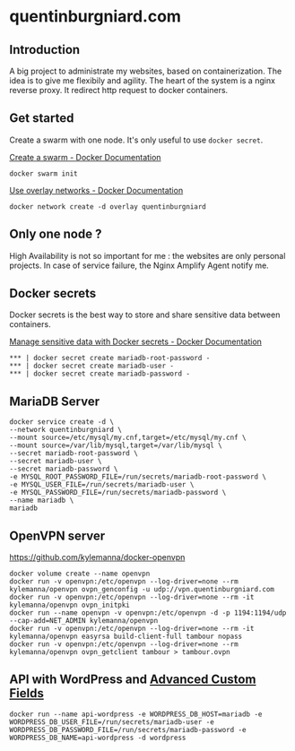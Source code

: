 # quentinburgniard.com

## Introduction
A big project to administrate my websites, based on containerization. The idea is to give me flexibily and agility. The heart of the system is a nginx reverse proxy. It redirect http request to docker containers.

## Get started
Create a swarm with one node. It's only useful to use `docker secret`.

[Create a swarm - Docker Documentation](https://docs.docker.com/engine/swarm/swarm-tutorial/create-swarm/)

```
docker swarm init
```

[Use overlay networks - Docker Documentation](https://docs.docker.com/network/overlay/)

```
docker network create -d overlay quentinburgniard
```

## Only one node ?
High Availability is not so important for me : the websites are only personal projects. In case of service failure, the Nginx Amplify Agent notify me.

## Docker secrets
Docker secrets is the best way to store and share sensitive data between containers.

[Manage sensitive data with Docker secrets  - Docker Documentation](https://docs.docker.com/engine/swarm/secrets/)

```
*** | docker secret create mariadb-root-password -
*** | docker secret create mariadb-user -
*** | docker secret create mariadb-password -
```

## MariaDB Server

```
docker service create -d \
--network quentinburgniard \
--mount source=/etc/mysql/my.cnf,target=/etc/mysql/my.cnf \
--mount source=/var/lib/mysql,target=/var/lib/mysql \
--secret mariadb-root-password \
--secret mariadb-user \
--secret mariadb-password \
-e MYSQL_ROOT_PASSWORD_FILE=/run/secrets/mariadb-root-password \
-e MYSQL_USER_FILE=/run/secrets/mariadb-user \
-e MYSQL_PASSWORD_FILE=/run/secrets/mariadb-password \
--name mariadb \
mariadb
```

## OpenVPN server
https://github.com/kylemanna/docker-openvpn

```
docker volume create --name openvpn
docker run -v openvpn:/etc/openvpn --log-driver=none --rm kylemanna/openvpn ovpn_genconfig -u udp://vpn.quentinburgniard.com
docker run -v openvpn:/etc/openvpn --log-driver=none --rm -it kylemanna/openvpn ovpn_initpki
docker run --name openvpn -v openvpn:/etc/openvpn -d -p 1194:1194/udp --cap-add=NET_ADMIN kylemanna/openvpn
docker run -v openvpn:/etc/openvpn --log-driver=none --rm -it kylemanna/openvpn easyrsa build-client-full tambour nopass
docker run -v openvpn:/etc/openvpn --log-driver=none --rm kylemanna/openvpn ovpn_getclient tambour > tambour.ovpn
```

## API with WordPress and [Advanced Custom Fields](https://www.advancedcustomfields.com/)
```
docker run --name api-wordpress -e WORDPRESS_DB_HOST=mariadb -e WORDPRESS_DB_USER_FILE=/run/secrets/mariadb-user -e WORDPRESS_DB_PASSWORD_FILE=/run/secrets/mariadb-password -e WORDPRESS_DB_NAME=api-wordpress -d wordpress
```